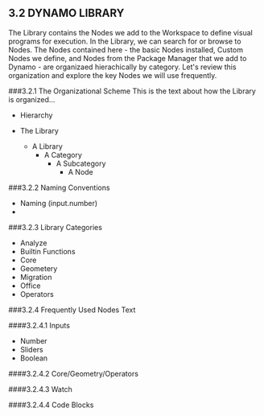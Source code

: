 ## 3.2 DYNAMO LIBRARY

The Library contains the Nodes we add to the Workspace to define visual programs for execution. In the Library, we can search for or browse to Nodes. The Nodes contained here - the basic Nodes installed, Custom Nodes we define, and Nodes from the Package Manager that we add to Dynamo - are organizaed hierachically by category. Let's review this organization and explore the key Nodes we will use frequently.

###3.2.1	The Organizational Scheme
This is the text about how the Library is organized...
* Hierarchy

* The Library
  * A Library
    * A Category
      * A Subcategory
        * A Node



###3.2.2 Naming Conventions
* Naming (input.number)
*
###3.2.3 Library Categories
* Analyze
* Builtin Functions
* Core
* Geometery
* Migration
* Office
* Operators


###3.2.4 Frequently Used Nodes
Text

####3.2.4.1	Inputs
* Number
* Sliders
* Boolean

####3.2.4.2	Core/Geometry/Operators

####3.2.4.3	Watch


####3.2.4.4	Code Blocks
